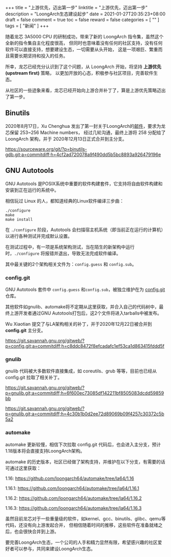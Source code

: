 +++
title = "上游优先，迈出第一步"
linktitle = "上游优先，迈出第一步"
description = "LoongArch生态建设起步"
date = 2021-01-27T20:35:23+08:00
draft = false
comment = true
toc = false
reward = false
categories = [
  ""
]
tags = [
  "新闻"
]
+++

随着龙芯 3A5000 CPU 的研制成功，带来了新的 LoongArch 指令集，虽然这个全新的指令集自主化程度很高，
但同时也意味着没有任何的社区支持，没有任何软件可以直接支持，想要建设生态，一切需要从头开始，
这是一项艰巨、繁重而且需要长期坚持和投入的任务。

<!--more-->

所幸，龙芯已经充分认识到了这个问题，从 LoongArch 开始，将坚持 **上游优先(upstream first)** 策略，
以更加开放的心态，积极参与社区项目，完善软件生态。

从社区的一些迹象来看，龙芯已经开始向上游合并补丁了，算是上游优先策略迈出了第一步。

## Binutils

2020年8月17日，Xu Chenghua 发出了第一封关于LoongArch的[邮件](https://sourceware.org/pipermail/binutils/2020-August/112855.html)，要求为龙芯保留 253~256 Machine numbers，
经过几轮沟通，最终上游将 258 分配给了 LoongArch 架构，并于 2020年12月13日正式合并到主分支。

https://sourceware.org/git/?p=binutils-gdb.git;a=commitdiff;h=4cf2ad720078a9f490dd5b5bc8893a926479196e

## GNU Autotools

GNU Autotools 是POSIX系统中重要的软件构建套件，它支持将自由软件构建和安装到正在运行的系统中。

相信玩过 Linux 的人，都知道经典的Linux软件编译三步曲：

```
./configure
make
make install
```

在 `./configure` 阶段，Autotools 会扫描宿主机系统（即当前正在运行的计算机）以进行各种测试并完成默认设置。

在测试过程中，有一项是系统架构测试，当在陌生的新架构中运行时，`./configure` 将报错并退出，导致无法完成软件编译。

其中最关键的2个架构相关文件为：`config.guess` 和 `config.sub`。

### config.git

GNU Autotools 套件中 `config.guess` 和`config.sub`，被独立维护在为 [config.git](https://git.savannah.gnu.org/gitweb/?p=config.git;a=summary) 仓库。

其他软件如gnulib、automake将不定期从这里获取，并合入自己的代码树中，最终上游开发者通过GNU Autotools打包后，这2个文件将进入tarballs中被发布。

Wu Xiaotian 提交了与LA架构相关的补丁，并于2020年12月22日被合并到 **config.git** 主分支。

https://git.savannah.gnu.org/gitweb/?p=config.git;a=commitdiff;h=c8ddc8472f8efcadafc1ef53ca1d863415fddd5f

### gnulib

gnulib 代码被大多数软件直接集成，如 coreutils、grub 等等，目前也已经从 config.git 拉取了相关补丁。

https://git.savannah.gnu.org/gitweb/?p=gnulib.git;a=commitdiff;h=6f600ec73085df142211bf8505083dcdd59859bb

https://git.savannah.gnu.org/gitweb/?p=gnulib.git;a=commitdiff;h=4c30b1b0d2ee72d89069b09f4257c30372c5b5a2

### automake

automake 更新较慢，相信下次拉取 config.git 代码后，也会进入主分支，预计1.18版本将会直接支持LoongArch架构。

automake 的历史版本，社区已经做了架构支持，并维护在以下分支，有需要的话可通过这里获取：

1.16: https://github.com/loongarch64/automake/tree/la64/1.16

1.16.1: https://github.com/loongarch64/automake/tree/la64/1.16.1

1.16.2: https://github.com/loongarch64/automake/tree/la64/1.16.2

1.16.3: https://github.com/loongarch64/automake/tree/la64/1.16.3


虽然目前龙芯对于一些重量级的软件，如kernel、gcc、binutils、glibc、qemu等代码，还没有向上游发起合并，
但相信随着时间的推移，这些软件在准备就绪之后，也会很快合并到上游。

要完善LoongArch生态，一个公司的人手和精力显然有限，希望感兴趣的社区爱好者可以参与，共同来建设LoongArch生态。
